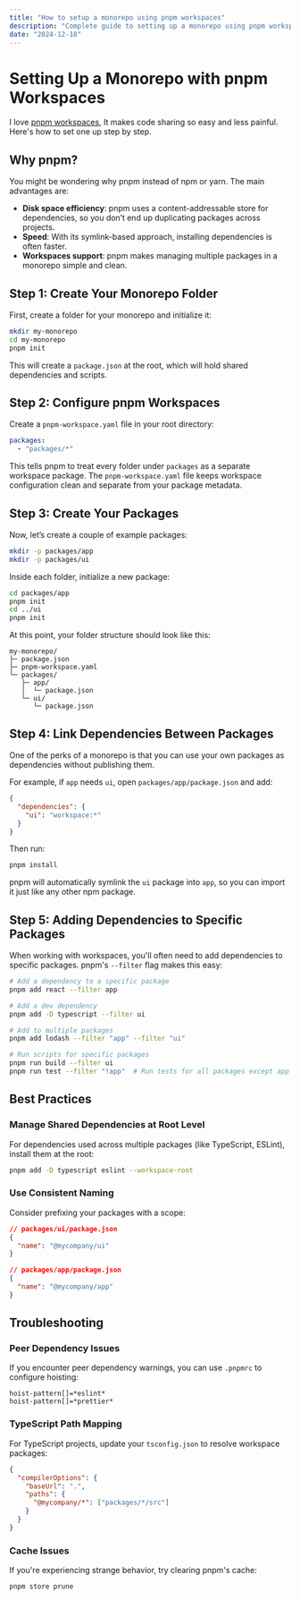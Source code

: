 ```yaml
---
title: "How to setup a monorepo using pnpm workspaces"
description: "Complete guide to setting up a monorepo using pnpm workspaces, including configuration, best practices, and troubleshooting tips."
date: "2024-12-18"
---
```


# Setting Up a Monorepo with pnpm Workspaces

I love [pnpm workspaces](https://pnpm.io/workspaces), It makes code sharing so easy and less painful. Here's how to set one up step by step.

## Why pnpm?

You might be wondering why pnpm instead of npm or yarn. The main advantages are:

- **Disk space efficiency**: pnpm uses a content-addressable store for dependencies, so you don’t end up duplicating packages across projects.
- **Speed**: With its symlink-based approach, installing dependencies is often faster.
- **Workspaces support**: pnpm makes managing multiple packages in a monorepo simple and clean.

## Step 1: Create Your Monorepo Folder

First, create a folder for your monorepo and initialize it:

```bash
mkdir my-monorepo
cd my-monorepo
pnpm init
```

This will create a `package.json` at the root, which will hold shared dependencies and scripts.

## Step 2: Configure pnpm Workspaces

Create a `pnpm-workspace.yaml` file in your root directory:

```yaml
packages:
  - "packages/*"
```

This tells pnpm to treat every folder under `packages` as a separate workspace package. The `pnpm-workspace.yaml` file keeps workspace configuration clean and separate from your package metadata.

## Step 3: Create Your Packages

Now, let’s create a couple of example packages:

```bash
mkdir -p packages/app
mkdir -p packages/ui
```

Inside each folder, initialize a new package:

```bash
cd packages/app
pnpm init
cd ../ui
pnpm init
```

At this point, your folder structure should look like this:

```
my-monorepo/
├─ package.json
├─ pnpm-workspace.yaml
└─ packages/
   ├─ app/
   │  └─ package.json
   └─ ui/
      └─ package.json
```

## Step 4: Link Dependencies Between Packages

One of the perks of a monorepo is that you can use your own packages as dependencies without publishing them.

For example, if `app` needs `ui`, open `packages/app/package.json` and add:

```json
{
  "dependencies": {
    "ui": "workspace:*"
  }
}
```

Then run:

```bash
pnpm install
```

pnpm will automatically symlink the `ui` package into `app`, so you can import it just like any other npm package.

## Step 5: Adding Dependencies to Specific Packages

When working with workspaces, you'll often need to add dependencies to specific packages. pnpm's `--filter` flag makes this easy:

```bash
# Add a dependency to a specific package
pnpm add react --filter app

# Add a dev dependency
pnpm add -D typescript --filter ui

# Add to multiple packages
pnpm add lodash --filter "app" --filter "ui"

# Run scripts for specific packages
pnpm run build --filter ui
pnpm run test --filter "!app"  # Run tests for all packages except app
```

## Best Practices

### Manage Shared Dependencies at Root Level

For dependencies used across multiple packages (like TypeScript, ESLint), install them at the root:

```bash
pnpm add -D typescript eslint --workspace-root
```

### Use Consistent Naming

Consider prefixing your packages with a scope:

```json
// packages/ui/package.json
{
  "name": "@mycompany/ui"
}

// packages/app/package.json
{
  "name": "@mycompany/app"
}
```

## Troubleshooting

### Peer Dependency Issues

If you encounter peer dependency warnings, you can use `.pnpmrc` to configure hoisting:

```
hoist-pattern[]=*eslint*
hoist-pattern[]=*prettier*
```

### TypeScript Path Mapping

For TypeScript projects, update your `tsconfig.json` to resolve workspace packages:

```json
{
  "compilerOptions": {
    "baseUrl": ".",
    "paths": {
      "@mycompany/*": ["packages/*/src"]
    }
  }
}
```

### Cache Issues

If you're experiencing strange behavior, try clearing pnpm's cache:

```bash
pnpm store prune
```
